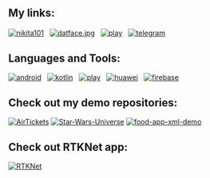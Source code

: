 ## My links: 
<p align="left">
<a href="https://linkedin.com/in/nikita101" target="blank"><img align="center" src="https://github.com/css1017/css1017/assets/119590853/33faf2c4-dda4-469a-94bb-738cee086ba6" alt="nikita101"/></a>&nbsp&nbsp
<a href="https://instagram.com/datface.jpg" target="blank"><img align="center" src="https://github.com/css1017/css1017/assets/119590853/37cdf9c2-2f7d-4f61-a61c-b5708f2b1de8" alt="datface.jpg"/></a>&nbsp&nbsp
<a href="https://play.google.com/store/apps/developer?id=css101" target="blank"><img align="center" src="https://github.com/css1017/css1017/assets/119590853/4b5e9611-991f-4ec2-ac06-92b9ec750589" alt="play"/></a>&nbsp&nbsp
<a href="https://t.me/css101" target="blank"><img align="center" src="https://github.com/css1017/css1017/assets/119590853/9c404e68-e445-4507-aa76-19bd55cc3c5b" alt="telegram"/></a>
</p>

## Languages and Tools:
<p align="left"> 
<a href="https://developer.android.com" target="_blank" rel="noreferrer"> <img src="https://github.com/css1017/css1017/assets/119590853/45cfcce6-a8d9-47b1-8539-598d9dcd18a5" alt="android"/></a>&nbsp&nbsp
<a href="https://kotlinlang.org" target="_blank" rel="noreferrer"> <img src="https://github.com/css1017/css1017/assets/119590853/72aae6d2-0d4a-434d-989b-bbb4f5343d3d" alt="kotlin"/></a>&nbsp&nbsp
<a href="https://play.google.com/store/apps/developer?id=css101" target="blank" ><img  src="https://github.com/css1017/css1017/assets/119590853/4b5e9611-991f-4ec2-ac06-92b9ec750589" alt="play"/></a>&nbsp&nbsp
<a href="https://appgallery.huawei.com/app/C109019187" target="blank"><img  src="https://github.com/css1017/css1017/assets/119590853/75c5d24f-fe2f-41e1-a785-5e5c631f65df" alt="huawei"/></a>&nbsp&nbsp
<a href="https://firebase.google.com/" target="blank"><img  src="https://github.com/css1017/css1017/assets/119590853/ee7c281a-5afb-4b63-8678-2a4f8aa5113f" alt="firebase"/></a>&nbsp&nbsp

</p>

## Check out my demo repositories:
<p align="left"> 
<a href="https://github.com/css1017/AirTickets" target="_blank" rel="noreferrer"> <img src="https://github.com/css1017/css1017/assets/119590853/b3592f9f-8743-462c-a55e-cca0ff95e107" alt="AirTickets"/></a>
<a href="https://github.com/css1017/Star-Wars-Universe" target="_blank" rel="noreferrer"> <img src="https://github.com/css1017/css1017/assets/119590853/1d810ad1-d85b-42d7-884d-61b5dedf3fc4" alt="Star-Wars-Universe"/></a>
<a href="https://github.com/css1017/food-app-xml-demo" target="_blank" rel="noreferrer"> <img src="https://github.com/css1017/css1017/assets/119590853/824b727e-f8ab-4d72-ac31-c95be20ae310" alt="food-app-xml-demo"/></a>
</p>

## Check out  RTKNet app:
<p align="left"> 
<a href="https://github.com/css1017/RTKNet-info" target="_blank" rel="noreferrer"> <img src="https://github.com/css1017/css1017/assets/119590853/3eb35022-f8d0-4b71-8c41-2a1c5a760376" alt="RTKNet"/></a>
</p>
